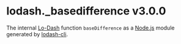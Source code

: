 # lodash._basedifference v3.0.0

The internal [Lo-Dash](https://lodash.com/) function `baseDifference` as a [Node.js](http://nodejs.org/) module generated by [lodash-cli](https://www.npmjs.com/package/lodash-cli).
